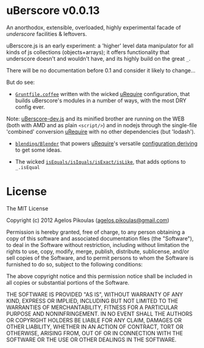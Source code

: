 # uBerscore v0.0.13

An anorthodox, extensible, overloaded, highly experimental facade of *underscore* facilities & leftovers.

uBerscore.js is an early experiment: a 'higher' level data manipulator for all kinds of js collections (objects+arrays); it offers functionality that underscore doesn't and wouldn't have, and its highly build on the great `_`.

There will be no documentation before 0.1 and consider it likely to change...

But do see:

* [`Gruntfile.coffee`](https://github.com/anodynos/uBerscore/blob/master/Gruntfile.coffee) written with the wicked [uRequire](https://github.com/anodynos/uRequire) configuration, that builds uBerscore's modules in a number of ways, with the most DRY config ever.

Note: [uBerscore-dev.js](https://github.com/anodynos/uBerscore/blob/master/build/dist/uberscore-dev.js) and its minified brother are running on the WEB (both with AMD and as plain `<script/>`) and in nodejs through the single-file 'combined' conversion [uRequire](https://github.com/anodynos/uRequire) with no other dependencies (but 'lodash').

* [`blending/Blender`](https://github.com/anodynos/uBerscore/blob/master/source/code/blending/Blender.coffee) that powers [uRequire](https://github.com/anodynos/uRequire)'s versatile [configuration deriving](http://urequire.org/masterdefaultsconfig.coffee#deriving) to get some ideas.

* The wicked [`isEquals/isIquals/isExact/isLike`](https://github.com/anodynos/uBerscore/blob/master/source/code/objects/isEqual.coffee), that adds options to `_.isEqual`

# License
The MIT License

Copyright (c) 2012 Agelos Pikoulas (agelos.pikoulas@gmail.com)

Permission is hereby granted, free of charge, to any person
obtaining a copy of this software and associated documentation
files (the "Software"), to deal in the Software without
restriction, including without limitation the rights to use,
copy, modify, merge, publish, distribute, sublicense, and/or sell
copies of the Software, and to permit persons to whom the
Software is furnished to do so, subject to the following
conditions:

The above copyright notice and this permission notice shall be
included in all copies or substantial portions of the Software.

THE SOFTWARE IS PROVIDED "AS IS", WITHOUT WARRANTY OF ANY KIND,
EXPRESS OR IMPLIED, INCLUDING BUT NOT LIMITED TO THE WARRANTIES
OF MERCHANTABILITY, FITNESS FOR A PARTICULAR PURPOSE AND
NONINFRINGEMENT. IN NO EVENT SHALL THE AUTHORS OR COPYRIGHT
HOLDERS BE LIABLE FOR ANY CLAIM, DAMAGES OR OTHER LIABILITY,
WHETHER IN AN ACTION OF CONTRACT, TORT OR OTHERWISE, ARISING
FROM, OUT OF OR IN CONNECTION WITH THE SOFTWARE OR THE USE OR
OTHER DEALINGS IN THE SOFTWARE.